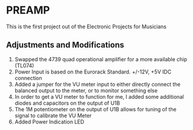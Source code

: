 # PREAMP
This is the first project out of the Electronic Projects for Musicians

## Adjustments and Modifications
<ol>
<li>Swapped the 4739 quad operational amplifier for a more available chip (TL074)</li>
<li>Power Input is based on the Eurorack Standard.  +/-12V, +5V IDC connection</li>
<li>Added a jumper for the VU meter input to either directly connect the balanced output to the meter, or to monitor something else</li>
<li>In order to get a VU meter to function for me, I added some additional diodes and capacitors on the output of U1B</li>
<li>The 1M potentiometer on the output of U1B allows for tuning of the signal to calibrate the VU Meter</li>
<li>Added Power Indication LED</li>
</ol>
